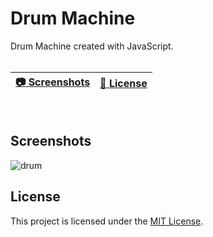 # Drum Machine

Drum Machine created with JavaScript. 
<br>
<br>

| [:camera: Screenshots](#screenshots) | [🔖 License](#license) |
|  -------- | ----------- |

<br>

## Screenshots

![drum](https://github.com/ricardobar96/small-javascript-projects/assets/73242474/ea431fd1-e30f-4276-b873-56f312016e84)

## License

This project is licensed under the [MIT License](LICENSE.txt).
